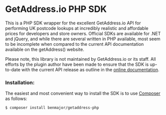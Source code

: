 # GetAddress.io PHP SDK

This is a PHP SDK wrapper for the excellent GetAddress.io API for performing UK postcode lookups at incredibly realistic and affordable prices for developers and store owners. Official SDKs are available for .NET and jQuery, and while there are several written in PHP available, most seem to be incomplete when compared to the current API documentation available on the getAddress() website.

Please note, this library is not maintained by GetAddress.io or its staff. All efforts by the plugin author have been made to ensure that the SDK is up-to-date with the current API release as outline in the [online documentation](https://getaddress.io/Documentation).

### Installation:

The easiest and most convenient way to install the SDK is to use [Composer](https://getcomposer.org/) as follows:

```bash
$ composer install benmajor/getaddress-php
```

